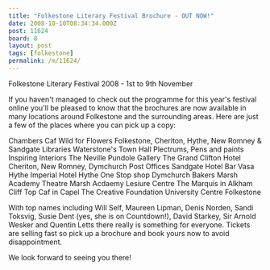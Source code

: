 ```yaml
---
title: "Folkestone Literary Festival Brochure - OUT NOW!"
date: 2008-10-10T08:34:34.000Z
post: 11624
board: 8
layout: post
tags: [folkestone]
permalink: /m/11624/
---
```

Folkestone Literary Festival 2008 - 1st to 9th November

If you haven't managed to check out the programme for this year's festival online you'll be pleased to know that the brochures are now available in many locations around Folkestone and the surrounding areas.
Here are just a few of the places where you can pick up a copy:

Chambers Caf                                                        Wild for Flowers
Folkestone, Cheriton, Hythe, New Romney & Sandgate Libraries         Waterstone's Town Hall
Plectrums, Pens and paints                                           Inspiring Interiors
The Neville Pundole Gallery                                          The Grand
Clifton Hotel                                                        Cheriton, New Romney, Dymchurch Post Offices 
Sandgate Hotel                                                       Bar Vasa
Hythe Imperial Hotel                                                 Hythe One Stop shop
Dymchurch Bakers                                                     Marsh Academy Theatre
Marsh Acdaemy Lesiure Centre                                         The Marquis in Alkham
Cliff Top Caf in Capel                                              The Creative Foundation
University Centre Folkestone

With top names including Will Self, Maureen Lipman, Denis Norden, Sandi Toksvig, Susie Dent (yes, she is on Countdown!), David Starkey, Sir Arnold Wesker and Quentin Letts there really is something for everyone.
Tickets are selling fast so pick up a brochure and book yours now to avoid disappointment.

We look forward to seeing you there!
